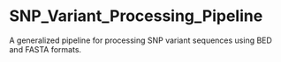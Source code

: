 # SNP_Variant_Processing_Pipeline
A generalized pipeline for processing SNP variant sequences using BED and FASTA formats.
